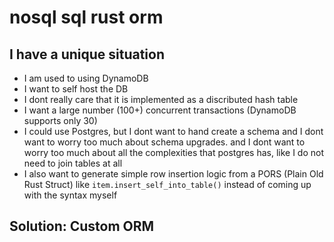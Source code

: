 # nosql sql rust orm

## I have a unique situation

- I am used to using DynamoDB
- I want to self host the DB
- I dont really care that it is implemented as a discributed hash table
- I want a large number (100+) concurrent transactions (DynamoDB supports only 30)
- I could use Postgres, but I dont want to hand create a schema and I dont want to worry too much about schema upgrades. and I dont want to worry too much about all the complexities that postgres has, like I do not  need to join tables at all
- I also want to generate simple row insertion logic from a PORS (Plain Old Rust Struct) like `item.insert_self_into_table()` instead of coming up with the syntax myself

## Solution: Custom ORM
